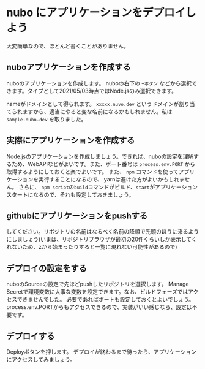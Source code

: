 # nubo にアプリケーションをデプロイしよう

大変簡単なので、ほとんど書くことがありません。

## nuboアプリケーションを作成する
nuboのアプリケーションを作成します。
nuboの右下の `+ボタン` などから選択できます。タイプとして2021/05/03時点ではNode.jsのみ選択できます。

nameがドメインとして得られます。 `xxxxx.nuvo.dev` というドメインが割り当てられますから、適当にやると変な名前になるかもしれません。私は `sample.nubo.dev` を取りました。

## 実際にアプリケーションを作成する

Node.jsのアプリケーションを作成しましょう。できれば、nuboの設定を理解するため、WebAPIなどがよいです。また、ポート番号は `process.env.PORT` から取得するようにしておくと楽でよいです。
また、 `npm` コマンドを使ってアプリケーションを実行することになるので、 yarnは避けた方がよいかもしれません。
さらに、 `npm script`の`build`コマンドがビルド、`start`がアプリケーションスタートになるので、それも設定しておきましょう。

## githubにアプリケーションをpushする

してください。リポジトリの名前はなるべく名前の降順で先頭のほうに来るようにしましょう(いまは、リポジトリブラウザが最初の20件くらいしか表示してくれないため、zから始まったりすると一覧に現れない可能性があるので)

## デプロイの設定をする

nuboのSourceの設定で先ほどpushしたリポジトリを選択します。
Manage Secretで環境変数に大事な変数を設定できます。なお、ビルドフェーズではアクセスできませんでした。
必要であればポートも設定しておくとよいでしょう。 process.env.PORTからもアクセスできるので、実装がいい感じなら、設定は不要です。

## デプロイする

Deployボタンを押します。
デプロイが終わるまで待ったら、アプリケーションにアクセスしてみましょう。

